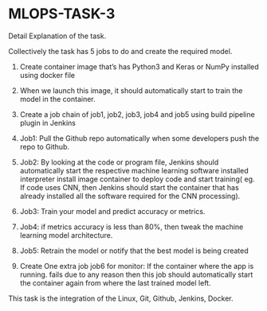 # MLOPS-TASK-3

Detail Explanation of the task.

Collectively the task has 5 jobs to do and create the required model.

1.	Create container image that’s has Python3 and Keras or NumPy  installed  using docker file 

2.	When we launch this image, it should automatically start to train the model in the container.

3.	Create a job chain of job1, job2, job3, job4 and job5 using build pipeline plugin in Jenkins 

4.	 Job1: Pull the Github repo automatically when some developers push the repo to Github.

5.	 Job2: By looking at the code or program file, Jenkins should automatically start the respective machine learning software installed interpreter install image container to deploy code and start training( eg. If code uses CNN, then Jenkins should start the container that has already installed all the software required for the CNN processing).

6.	Job3: Train your model and predict accuracy or metrics.

7.	Job4: if metrics accuracy is less than 80%, then tweak the machine learning model architecture.

8.	Job5: Retrain the model or notify that the best model is being created

9.	Create One extra job job6 for monitor: If the container where the app is running. fails due to any reason then this job should automatically start the container again from where the last trained model left. 


This task is the integration of the Linux, Git, Github, Jenkins, Docker. 
